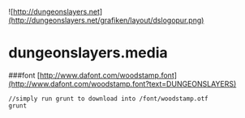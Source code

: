 ![http://dungeonslayers.net](http://dungeonslayers.net/grafiken/layout/dslogopur.png)

dungeonslayers.media
=============


###font
[http://www.dafont.com/woodstamp.font](http://www.dafont.com/woodstamp.font?text=DUNGEONSLAYERS)

```
//simply run grunt to download into /font/woodstamp.otf
grunt
```

